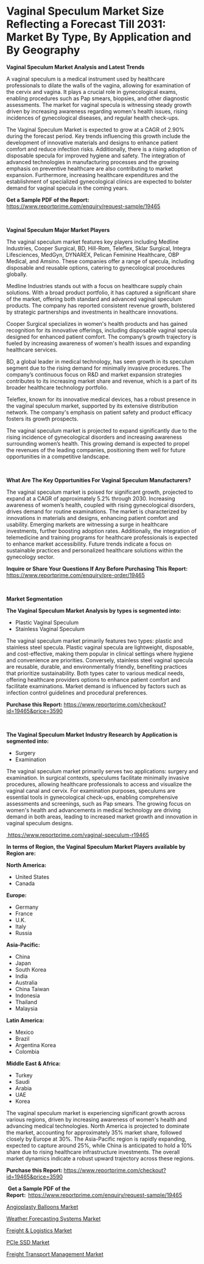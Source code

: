 <p><h1>Vaginal Speculum Market Size Reflecting a Forecast Till 2031: Market By Type, By Application and By Geography</h1></p><p><strong>Vaginal Speculum Market Analysis and Latest Trends</strong></p>
<p><p>A vaginal speculum is a medical instrument used by healthcare professionals to dilate the walls of the vagina, allowing for examination of the cervix and vagina. It plays a crucial role in gynecological exams, enabling procedures such as Pap smears, biopsies, and other diagnostic assessments. The market for vaginal specula is witnessing steady growth driven by increasing awareness regarding women's health issues, rising incidences of gynecological diseases, and regular health check-ups.</p><p>The Vaginal Speculum Market is expected to grow at a CAGR of 2.90% during the forecast period. Key trends influencing this growth include the development of innovative materials and designs to enhance patient comfort and reduce infection risks. Additionally, there is a rising adoption of disposable specula for improved hygiene and safety. The integration of advanced technologies in manufacturing processes and the growing emphasis on preventive healthcare are also contributing to market expansion. Furthermore, increasing healthcare expenditures and the establishment of specialized gynecological clinics are expected to bolster demand for vaginal specula in the coming years.</p></p>
<p><strong>Get a Sample PDF of the Report:&nbsp;</strong> <a href="https://www.reportprime.com/enquiry/request-sample/19465?utm_campaign=101&utm_medium=2&utm_source=Github&utm_content=ia&utm_term=23112024&utm_id=vaginal-speculum">https://www.reportprime.com/enquiry/request-sample/19465</a></p>
<p>&nbsp;</p>
<p><strong>Vaginal Speculum Major Market Players</strong></p>
<p><p>The vaginal speculum market features key players including Medline Industries, Cooper Surgical, BD, Hill-Rom, Teleflex, Sklar Surgical, Integra Lifesciences, MedGyn, DYNAREX, Pelican Feminine Healthcare, OBP Medical, and Amsino. These companies offer a range of specula, including disposable and reusable options, catering to gynecological procedures globally.</p><p>Medline Industries stands out with a focus on healthcare supply chain solutions. With a broad product portfolio, it has captured a significant share of the market, offering both standard and advanced vaginal speculum products. The company has reported consistent revenue growth, bolstered by strategic partnerships and investments in healthcare innovations.</p><p>Cooper Surgical specializes in women's health products and has gained recognition for its innovative offerings, including disposable vaginal specula designed for enhanced patient comfort. The company’s growth trajectory is fueled by increasing awareness of women's health issues and expanding healthcare services.</p><p>BD, a global leader in medical technology, has seen growth in its speculum segment due to the rising demand for minimally invasive procedures. The company’s continuous focus on R&D and market expansion strategies contributes to its increasing market share and revenue, which is a part of its broader healthcare technology portfolio.</p><p>Teleflex, known for its innovative medical devices, has a robust presence in the vaginal speculum market, supported by its extensive distribution network. The company's emphasis on patient safety and product efficacy fosters its growth prospects.</p><p>The vaginal speculum market is projected to expand significantly due to the rising incidence of gynecological disorders and increasing awareness surrounding women’s health. This growing demand is expected to propel the revenues of the leading companies, positioning them well for future opportunities in a competitive landscape.</p></p>
<p>&nbsp;</p>
<p><strong>What Are The Key Opportunities For Vaginal Speculum Manufacturers?</strong></p>
<p><p>The vaginal speculum market is poised for significant growth, projected to expand at a CAGR of approximately 5.2% through 2030. Increasing awareness of women’s health, coupled with rising gynecological disorders, drives demand for routine examinations. The market is characterized by innovations in materials and designs, enhancing patient comfort and usability. Emerging markets are witnessing a surge in healthcare investments, further boosting adoption rates. Additionally, the integration of telemedicine and training programs for healthcare professionals is expected to enhance market accessibility. Future trends indicate a focus on sustainable practices and personalized healthcare solutions within the gynecology sector.</p></p>
<p><strong>Inquire or Share Your Questions If Any Before Purchasing This Report:</strong> <a href="https://www.reportprime.com/enquiry/pre-order/19465?utm_campaign=101&utm_medium=2&utm_source=Github&utm_content=ia&utm_term=23112024&utm_id=vaginal-speculum">https://www.reportprime.com/enquiry/pre-order/19465</a></p>
<p>&nbsp;</p>
<p><strong>Market Segmentation</strong></p>
<p><strong>The Vaginal Speculum Market Analysis by types is segmented into:</strong></p>
<p><ul><li>Plastic Vaginal Speculum</li><li>Stainless Vaginal Speculum</li></ul></p>
<p><p>The vaginal speculum market primarily features two types: plastic and stainless steel specula. Plastic vaginal specula are lightweight, disposable, and cost-effective, making them popular in clinical settings where hygiene and convenience are priorities. Conversely, stainless steel vaginal specula are reusable, durable, and environmentally friendly, benefiting practices that prioritize sustainability. Both types cater to various medical needs, offering healthcare providers options to enhance patient comfort and facilitate examinations. Market demand is influenced by factors such as infection control guidelines and procedural preferences.</p></p>
<p><strong>Purchase this Report:&nbsp;</strong><a href="https://www.reportprime.com/checkout?id=19465&price=3590&utm_campaign=101&utm_medium=2&utm_source=Github&utm_content=ia&utm_term=23112024&utm_id=vaginal-speculum">https://www.reportprime.com/checkout?id=19465&price=3590</a></p>
<p>&nbsp;</p>
<p><strong>The Vaginal Speculum Market Industry Research by Application is segmented into:</strong></p>
<p><ul><li>Surgery</li><li>Examination</li></ul></p>
<p><p>The vaginal speculum market primarily serves two applications: surgery and examination. In surgical contexts, speculums facilitate minimally invasive procedures, allowing healthcare professionals to access and visualize the vaginal canal and cervix. For examination purposes, speculums are essential tools in gynecological check-ups, enabling comprehensive assessments and screenings, such as Pap smears. The growing focus on women's health and advancements in medical technology are driving demand in both areas, leading to increased market growth and innovation in vaginal speculum designs.</p></p>
<p><a href="https://www.reportprime.com/vaginal-speculum-r19465?utm_campaign=101&utm_medium=2&utm_source=Github&utm_content=ia&utm_term=23112024&utm_id=vaginal-speculum">&nbsp;https://www.reportprime.com/vaginal-speculum-r19465</a></p>
<p><strong>In terms of Region, the Vaginal Speculum Market Players available by Region are:</strong></p>
<p>
    <p> <strong> North America: </strong>
        <ul>
            <li>United States</li>
            <li>Canada</li>
        </ul>
        </p> 
    <p> <strong> Europe: </strong>
        <ul>
            <li>Germany</li>
            <li>France</li>
            <li>U.K.</li>
            <li>Italy</li>
            <li>Russia</li>
        </ul>
        </p> 
    <p> <strong> Asia-Pacific: </strong>
        <ul>
            <li>China</li>
            <li>Japan</li>
            <li>South Korea</li>
            <li>India</li>
            <li>Australia</li>
            <li>China Taiwan</li>
            <li>Indonesia</li>
            <li>Thailand</li>
            <li>Malaysia</li>
        </ul>
        </p> 
    <p> <strong> Latin America: </strong>
        <ul>
            <li>Mexico</li>
            <li>Brazil</li>
            <li>Argentina Korea</li>
            <li>Colombia</li>
        </ul>
        </p> 
    <p> <strong> Middle East & Africa: </strong>
        <ul>
            <li>Turkey</li>
            <li>Saudi</li>
            <li>Arabia</li>
            <li>UAE</li>
            <li>Korea</li>
        </ul>
    </p>
    </p>
<p><p>The vaginal speculum market is experiencing significant growth across various regions, driven by increasing awareness of women's health and advancing medical technologies. North America is projected to dominate the market, accounting for approximately 35% market share, followed closely by Europe at 30%. The Asia-Pacific region is rapidly expanding, expected to capture around 25%, while China is anticipated to hold a 10% share due to rising healthcare infrastructure investments. The overall market dynamics indicate a robust upward trajectory across these regions.</p></p>
<p><strong>Purchase this Report: </strong><a href="https://www.reportprime.com/checkout?id=19465&price=3590&utm_campaign=101&utm_medium=2&utm_source=Github&utm_content=ia&utm_term=23112024&utm_id=vaginal-speculum">https://www.reportprime.com/checkout?id=19465&price=3590</a></p>
<p>&nbsp;<strong>Get a Sample PDF of the Report:&nbsp;&nbsp;</strong><a href="https://www.reportprime.com/enquiry/request-sample/19465?utm_campaign=101&utm_medium=2&utm_source=Github&utm_content=ia&utm_term=23112024&utm_id=vaginal-speculum">https://www.reportprime.com/enquiry/request-sample/19465</a></p>
<p><strong></strong></p>
<p><p><a href="https://www.linkedin.com/pulse/industry-strategies-opportunities-angioplasty-balloons-market-67cme?utm_campaign=101&utm_medium=2&utm_source=Github&utm_content=ia&utm_term=23112024&utm_id=vaginal-speculum">Angioplasty Balloons Market</a></p><p><a href="https://www.linkedin.com/pulse/providing-view-both-historical-trends-future-projections-weather-pszgc?utm_campaign=101&utm_medium=2&utm_source=Github&utm_content=ia&utm_term=23112024&utm_id=vaginal-speculum">Weather Forecasting Systems Market</a></p><p><a href="https://issuu.com/reportprime-2/docs/freight-logistics-market-size-2030._79ecf4acb07bf6?utm_campaign=101&utm_medium=2&utm_source=Github&utm_content=ia&utm_term=23112024&utm_id=vaginal-speculum">Freight & Logistics Market</a></p><p><a href="https://www.linkedin.com/pulse/pcie-ssd-market-insights-size-share-growth-drivers-restraints-ca6dc?utm_campaign=101&utm_medium=2&utm_source=Github&utm_content=ia&utm_term=23112024&utm_id=vaginal-speculum">PCIe SSD Market</a></p><p><a href="https://issuu.com/reportprime-2/docs/freight-transport-management-market_121be9219299a7?utm_campaign=101&utm_medium=2&utm_source=Github&utm_content=ia&utm_term=23112024&utm_id=vaginal-speculum">Freight Transport Management Market</a></p></p>